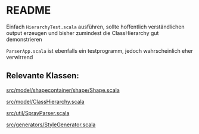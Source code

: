 # README #
Einfach ```HierarchyTest.scala``` ausführen, sollte hoffentlich verständlichen output erzeugen und bisher zumindest die ClassHierarchy gut demonstrieren

```ParserApp.scala``` ist ebenfalls ein testprogramm, jedoch wahrscheinlich eher verwirrend

## Relevante Klassen: ##

[src/model/shapecontainer/shape/Shape.scala](https://bitbucket.org/Schnullerpip/stringtoobjectparser/src/0e0007af88d092b938c970f8d33f4853f072440e/src/model/shapecontainer/shape/Shape.scala?at=master&fileviewer=file-view-default)

[src/model/ClassHierarchy.scala](https://bitbucket.org/Schnullerpip/stringtoobjectparser/src/8ab83ad3aa6ce3db347e54043e15d3cca723fb30/src/model/ClassHierarchy.scala?at=master&fileviewer=file-view-default)

[src/util/SprayParser.scala](https://bitbucket.org/Schnullerpip/stringtoobjectparser/src/0e0007af88d092b938c970f8d33f4853f072440e/src/util/SprayParser.scala?at=master&fileviewer=file-view-default)

[src/generators/StyleGenerator.scala](https://bitbucket.org/Schnullerpip/stringtoobjectparser/src/8ab83ad3aa6ce3db347e54043e15d3cca723fb30/src/generators/StyleGenerator.scala?at=master&fileviewer=file-view-default)